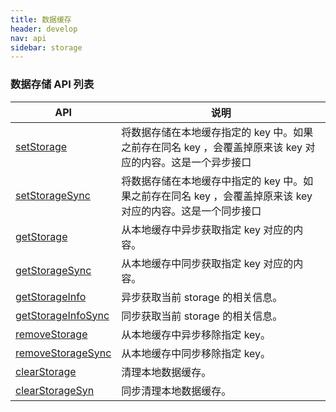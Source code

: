 ```yaml
---
title: 数据缓存
header: develop
nav: api
sidebar: storage
---
```


### 数据存储 API 列表

|API|说明|
|----|----|
|<a href="https://smartprogram.baidu.com/docs/develop/api/storage_save/#setStorage">setStorage</a>|将数据存储在本地缓存指定的 key 中。如果之前存在同名 key ，会覆盖掉原来该 key 对应的内容。这是一个异步接口|
|<a href="https://smartprogram.baidu.com/docs/develop/api/storage_save/#setStorageSync">setStorageSync</a>|将数据存储在本地缓存中指定的 key 中。如果之前存在同名 key ，会覆盖掉原来该 key 对应的内容。这是一个同步接口|
|<a href="https://smartprogram.baidu.com/docs/develop/api/storage_save/#getStorage">getStorage</a>|从本地缓存中异步获取指定 key 对应的内容。|
|<a href="https://smartprogram.baidu.com/docs/develop/api/storage_save/#getStorageSync">getStorageSync</a>|从本地缓存中同步获取指定 key 对应的内容。|
|<a href="https://smartprogram.baidu.com/docs/develop/api/storage_save/#getStorageInfo">getStorageInfo</a>|异步获取当前 storage 的相关信息。|
|<a href="https://smartprogram.baidu.com/docs/develop/api/storage_save/#getStorageInfoSync">getStorageInfoSync</a>|同步获取当前 storage 的相关信息。|
|<a href="https://smartprogram.baidu.com/docs/develop/api/storage_remove/#removeStorage">removeStorage</a>|从本地缓存中异步移除指定 key。|
|<a href="https://smartprogram.baidu.com/docs/develop/api/storage_remove/#removeStorageSync">removeStorageSync</a>|从本地缓存中同步移除指定 key。|
|<a href="https://smartprogram.baidu.com/docs/develop/api/storage_remove/#clearStorage">clearStorage</a>|清理本地数据缓存。|
|<a href="https://smartprogram.baidu.com/docs/develop/api/storage_remove/#clearStorageSync">clearStorageSyn</a>|同步清理本地数据缓存。|

<!-- setStorage
-----

**解释：**将数据存储在本地缓存指定的 key 中。如果之前存在同名 key ，会覆盖掉原来该 key 对应的内容。这是一个异步接口。

**参数：**Object

**Object参数说明：**

|参数 | 类型 | 必填 | 说明|
|---- | ---- | ---- | ---- |
|key |String | 是  | 本地缓存中的指定的 key|
|data  |  Object/String  | 是  | 需要存储的内容|
|success| Function |   否 |  接口调用成功的回调函数|
|fail  |  Function |   否  |接口调用失败的回调函数|
|complete   | Function   | 否 |  接口调用结束的回调函数（调用成功、失败都会执行）|

**示例：**

```js
swan.setStorage({
    key: 'key',
    data: 'value'
});
```

setStorageSync
-----

**解释：**将数据存储在本地缓存中指定的 key 中。如果之前存在同名 key ，会覆盖掉原来该 key 对应的内容。这是一个同步接口。

**参数：**key, data

**参数说明：**

|参数 | 类型 | 必填 | 说明|
|---- | ---- | ---- | ---- |
|key |String | 是 |  本地缓存中的指定的 key|
|data |  Object/String |  是 |  需要存储的内容|

**示例：**

```js
try {
    swan.setStorageSync('key', 'value');
} catch (e) {
}
```


getStorage
-----

**解释：**从本地缓存中异步获取指定 key 对应的内容。

**参数：**Object

**Object参数说明：**

|参数 | 类型 | 必填 | 说明|
|---- | ---- | ---- | ---- |
|key |String | 是 |  本地缓存中的指定的 key|
|success |Function   | 是  | 接口调用成功的回调函数，res = {data: key对应的内容}|
|fail  |  Function  |  否  | 接口调用失败的回调函数|
|complete  |  Function   | 否  | 接口调用结束的回调函数（调用成功、失败都会执行）|

**success返回参数说明：**

|参数 | 类型 |说明|
|---- | ---- | ---- |
|data   | String | key 对应的内容|

**示例：**

```js
swan.getStorage({
    key: 'key',
    success: function (res) {
        console.log(res.data);
    },
    fail: function (err) {
        console.log('错误码：' + err.errCode);
        console.log('错误信息：' + err.errMsg);
    }
});
```

getStorageSync
-----

**解释：**从本地缓存中同步获取指定 key 对应的内容。

**参数：**key

**参数说明：**

|参数 | 类型 | 必填 | 说明|
|---- | ---- | ---- | ---- |
|key | String | 是 |  本地缓存中的指定的 key|

**示例：**

```js
try {
    var result = swan.getStorageSync('key');
} catch (e) {
}
```


getStorageInfo
-----

**解释：**异步获取当前 storage 的相关信息。

**参数：**Object

**Object参数说明：**

|参数 | 类型 | 必填 | 说明|
|---- | ---- | ---- | ---- |
|success |Function |   是  | 接口调用成功的回调函数，详见返回参数说明|
|fail  |  Function  |  否  | 接口调用失败的回调函数|
|complete |   Function |   否 |  接口调用结束的回调函数（调用成功、失败都会执行）|


**success返回参数说明：**

|参数 | 类型 | 说明|
|---- | ---- | ---- |
|keys  |  String Array |   当前 storage 中所有的 key|
|currentSize | Number | 当前占用的空间大小, 单位 kB|
|limitSize |  Number |  限制的空间大小，单位 kB|  


**示例：**

```js
swan.getStorageInfo({
    success: function (res) {
        console.log(res.keys);
    },
    fail: function (err) {
        console.log('错误码：' + err.errCode);
        console.log('错误信息：' + err.errMsg);
    }
});
```

getStorageInfoSync
-----

**解释：**同步获取当前 storage 的相关信息。

**示例：**

```js
try {
    var result = swan.getStorageInfoSync();
    console.log(result);
} catch (e) {
}
```

removeStorage
-----

**解释：**从本地缓存中异步移除指定 key。

**参数：**Object

**Object参数说明：**

|参数 | 类型 | 必填 | 说明|
|---- | ---- | ---- | ---- |
|key |String  |是  | 本地缓存中的指定的 key|
|success |Function  |  是  | 接口调用成功的回调函数|
|fail |   Function  |  否  | 接口调用失败的回调函数|
|complete  |  Function  |  否  | 接口调用结束的回调函数（调用成功、失败都会执行）|

**示例：**


```js
swan.removeStorage({
    key: 'key',
    success: function (res) {
        console.log(res);
	},
    fail: function (err) {
        console.log('错误码：' + err.errCode);
        console.log('错误信息：' + err.errMsg);
    }
});
```


removeStorageSync
-----

**解释：**从本地缓存中同步移除指定 key。

**参数：**key

**参数说明：**

|参数 | 类型 | 必填 | 说明|
|---- | ---- | ---- | ---- |
|key |String  |是  | 本地缓存中的指定的 key|


**示例：**


```js
try {
    swan.removeStorageSync('key');
} catch (e) {
}
```

clearStorage
-----

**解释： **清理本地数据缓存。  

**Object参数说明：**

|参数 | 类型 | 必填 | 说明|
|---- | ---- | ---- | ---- |
|success |Function  |  是  | 接口调用成功的回调函数|
|fail |   Function  |  否  | 接口调用失败的回调函数|
|complete  |  Function  |  否  | 接口调用结束的回调函数（调用成功、失败都会执行）|

**示例：**

```js
swan.clearStorage();
```

clearStorageSync
-----

**解释：**同步清理本地数据缓存。

**示例：**

```js
try {
    swan.clearStorageSync();
} catch(e) {
}
``` -->
